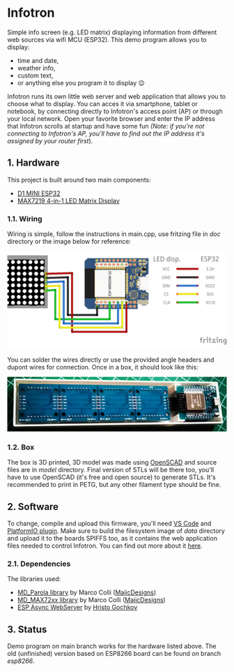 # Infotron

Simple info screen (e.g. LED matrix) displaying information from different web sources via wifi MCU (ESP32). This demo program allows you to display:
* time and date, 
* weather info, 
* custom text,
* or anything else you program it to display :wink:

Infotron runs its own little web server and web application that allows you to choose what to display. You can acces it via smartphone, tablet or notebook, by connecting directly to Infotron's access point (AP) or through your local network. Open your favorite browser and enter the IP address that Infotron scrolls at startup and have some fun _(Note: if you're not connecting to Infotron's AP, you'll have to find out the IP address it's assigned by your router first_).

## 1. Hardware

This project is built around two main components:
* [D1 MINI ESP32](https://www.diykits.eu/products/p_11918)
* [MAX7219 4-in-1 LED Matrix Display](http://www.diykits.eu/products/p_10987)

### 1.1. Wiring

Wiring is simple, follow the instructions in main.cpp, use fritzing file in _doc_ directory or the image below for reference:

![Infotron wiring](doc/infotron_bb.png)

You can solder the wires directly or use the provided angle headers and dupont wires for connection. Once in a box, it should look like this:

![Infotron box inside](doc/infotron_inside.jpg)

### 1.2. Box

The box is 3D printed, 3D model was made using [OpenSCAD](https://openscad.org/) and source files are in _model_ directory. Final version of STLs will be there too, you'll have to use OpenSCAD (it's free and open source) to generate STLs. It's recommended to print in PETG, but any other filament type should be fine.

## 2. Software

To change, compile and upload this firmware, you'll need [VS Code](https://code.visualstudio.com/) and [PlatformIO plugin](https://platformio.org/). Make sure to build the filesystem image of _data_ directory and upload it to the boards SPIFFS too, as it contains the web application files needed to control Infotron. You can find out more about it [here](https://esp32tutorials.com/esp32-esp-idf-spiffs-web-server/).

### 2.1. Dependencies

The libraries used:
* [MD_Parola library](https://github.com/MajicDesigns/MD_Parola) by Marco Colli ([MajicDesigns](https://github.com/MajicDesigns))
* [MD_MAX72xx library](https://github.com/MajicDesigns/MD_MAX72xx) by Marco Colli ([MajicDesigns](https://github.com/MajicDesigns))
* [ESP Async WebServer](https://github.com/me-no-dev/ESPAsyncWebServer?utm_source=platformio&utm_medium=piohome) by [Hristo Gochkov](https://github.com/me-no-dev)

## 3. Status

Demo program on main branch works for the hardware listed above. The old (unfinished) version based on ESP8266 board can be found on branch _esp8266_.
